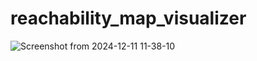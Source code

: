 # reachability_map_visualizer
![Screenshot from 2024-12-11 11-38-10](https://github.com/user-attachments/assets/905038ad-b279-4124-aeee-43fe5457832f)

